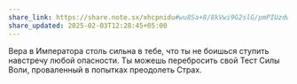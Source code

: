 ```yaml
---
share_link: https://share.note.sx/xhcpnidu#wu8Sa+8/8kVwi9G2slG/pmPIUzdwYv8I9aOkREra9xs
share_updated: 2025-02-03T12:28:45+05:00
---
```

Вера в Императора столь сильна в тебе, что ты не боишься ступить навстречу любой опасности. Ты можешь перебросить свой Тест Силы Воли, проваленный в попытках преодолеть Страх.